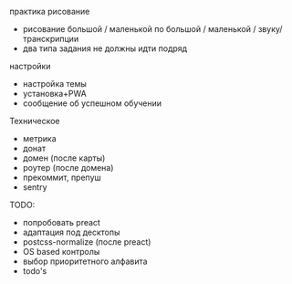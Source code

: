 практика рисование
- рисование большой / маленькой по большой / маленькой / звуку/транскрипции
- два типа задания не должны идти подряд

настройки
- настройка темы
- установка+PWA
- сообщение об успешном обучении

Техническое
- метрика
- донат
- домен (после карты)
- роутер (после домена)
- прекоммит, препуш
- sentry

TODO: 
- попробовать preact
- адаптация под десктопы
- postcss-normalize (после preact)
- OS based контролы
- выбор приоритетного алфавита
- todo's
